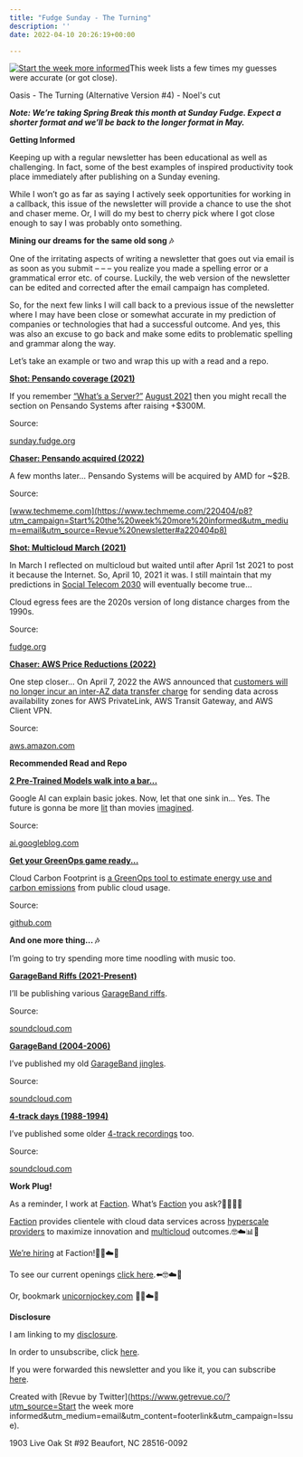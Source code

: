 ```yaml
---
title: "Fudge Sunday - The Turning"
description: ''
date: 2022-04-10 20:26:19+00:00

---
```


[![Start the week more informed](https://bucketeer-e05bbc84-baa3-437e-9518-adb32be77984.s3.amazonaws.com/public/images/ce968b7e-8271-4b37-8000-d7ed39bda877_1200x115.png "Start the week more informed")](https://substackcdn.com/image/fetch/f_auto,q_auto:good,fl_progressive:steep/https%3A%2F%2Fbucketeer-e05bbc84-baa3-437e-9518-adb32be77984.s3.amazonaws.com%2Fpublic%2Fimages%2Fce968b7e-8271-4b37-8000-d7ed39bda877_1200x115.png)This week lists a few times my guesses were accurate (or got close).

Oasis - The Turning (Alternative Version #4) - Noel's cut

***Note: We’re taking Spring Break this month at Sunday Fudge. Expect a shorter format and we’ll be back to the longer format in May.***

 **Getting Informed**

Keeping up with a regular newsletter has been educational as well as challenging. In fact, some of the best examples of inspired productivity took place immediately after publishing on a Sunday evening.

While I won’t go as far as saying I actively seek opportunities for working in a callback, this issue of the newsletter will provide a chance to use the shot and chaser meme. Or, I will do my best to cherry pick where I got close enough to say I was probably onto something.

 **Mining our dreams for the same old song 🎶**

One of the irritating aspects of writing a newsletter that goes out via email is as soon as you submit – – – you realize you made a spelling error or a grammatical error etc. of course. Luckily, the web version of the newsletter can be edited and corrected after the email campaign has completed.

So, for the next few links I will call back to a previous issue of the newsletter where I may have been close or somewhat accurate in my prediction of companies or technologies that had a successful outcome. And yes, this was also an excuse to go back and make some edits to problematic spelling and grammar along the way.

Let’s take an example or two and wrap this up with a read and a repo.

**[Shot: Pensando coverage (2021)](https://sunday.fudge.org/issues/fudge-sunday-what-s-a-server-717468?utm_campaign=Start%20the%20week%20more%20informed&utm_medium=email&utm_source=Revue%20newsletter)**

If you remember [“What’s a Server?”](https://sunday.fudge.org/issues/fudge-sunday-what-s-a-server-717468?utm_campaign=Start%20the%20week%20more%20informed&utm_medium=email&utm_source=Revue%20newsletter) [August 2021](https://sunday.fudge.org/issues/fudge-sunday-what-s-a-server-717468?utm_campaign=Start%20the%20week%20more%20informed&utm_medium=email&utm_source=Revue%20newsletter) then you might recall the section on Pensando Systems after raising +$300M.

Source:

[sunday.fudge.org](https://sunday.fudge.org/issues/fudge-sunday-what-s-a-server-717468?utm_campaign=Start%20the%20week%20more%20informed&utm_medium=email&utm_source=Revue%20newsletter)

**[Chaser: Pensando acquired (2022)](https://www.techmeme.com/220404/p8?utm_campaign=Start%20the%20week%20more%20informed&utm_medium=email&utm_source=Revue%20newsletter#a220404p8)**

A few months later… Pensando Systems will be acquired by AMD for ~$2B.

Source:

[www.techmeme.com](https://www.techmeme.com/220404/p8?utm_campaign=Start%20the%20week%20more%20informed&utm_medium=email&utm_source=Revue%20newsletter#a220404p8)

**[Shot: Multicloud March (2021)](https://fudge.org/multicloud-march/?utm_campaign=Start%20the%20week%20more%20informed&utm_medium=email&utm_source=Revue%20newsletter)**

In March I reflected on multicloud but waited until after April 1st 2021 to post it because the Internet. So, April 10, 2021 it was. I still maintain that my predictions in [Social Telecom 2030](https://fudge.org/social-telecom-2030?utm_campaign=Start%20the%20week%20more%20informed&utm_medium=email&utm_source=Revue%20newsletter) will eventually become true…

Cloud egress fees are the 2020s version of long distance charges from the 1990s.

Source:

[fudge.org](https://fudge.org/multicloud-march/?utm_campaign=Start%20the%20week%20more%20informed&utm_medium=email&utm_source=Revue%20newsletter)

**[Chaser: AWS Price Reductions (2022)](https://aws.amazon.com/about-aws/whats-new/2022/04/aws-data-transfer-price-reduction-privatelink-transit-gateway-client-vpn-services/?utm_campaign=Start%20the%20week%20more%20informed&utm_medium=email&utm_source=Revue%20newsletter)**

One step closer… On April 7, 2022 the AWS announced that [customers will no longer incur an inter-AZ data transfer charge](https://aws.amazon.com/about-aws/whats-new/2022/04/aws-data-transfer-price-reduction-privatelink-transit-gateway-client-vpn-services/?utm_campaign=Start%20the%20week%20more%20informed&utm_medium=email&utm_source=Revue%20newsletter) for sending data across availability zones for AWS PrivateLink, AWS Transit Gateway, and AWS Client VPN.

Source:

[aws.amazon.com](https://aws.amazon.com/about-aws/whats-new/2022/04/aws-data-transfer-price-reduction-privatelink-transit-gateway-client-vpn-services/?utm_campaign=Start%20the%20week%20more%20informed&utm_medium=email&utm_source=Revue%20newsletter)

 **Recommended Read and Repo**

**[2 Pre-Trained Models walk into a bar...](https://ai.googleblog.com/2022/04/pathways-language-model-palm-scaling-to.html?utm_campaign=Start%20the%20week%20more%20informed&utm_medium=email&utm_source=Revue%20newsletter)**

Google AI can explain basic jokes. Now, let that one sink in… Yes. The future is gonna be more [lit](https://www.youtube.com/watch?utm_campaign=Start%20the%20week%20more%20informed&utm_medium=email&utm_source=Revue%20newsletter&v=p3PfKf0ndik) than movies [imagined](https://www.youtube.com/watch?utm_campaign=Start%20the%20week%20more%20informed&utm_medium=email&utm_source=Revue%20newsletter&v=p3PfKf0ndik).

Source:

[ai.googleblog.com](https://ai.googleblog.com/2022/04/pathways-language-model-palm-scaling-to.html?utm_campaign=Start%20the%20week%20more%20informed&utm_medium=email&utm_source=Revue%20newsletter)

**[Get your GreenOps game ready...](https://github.com/cloud-carbon-footprint/cloud-carbon-footprint?utm_campaign=Start%20the%20week%20more%20informed&utm_medium=email&utm_source=Revue%20newsletter)**

Cloud Carbon Footprint is [a GreenOps tool to estimate energy use and carbon emissions](https://github.com/cloud-carbon-footprint/cloud-carbon-footprint?utm_campaign=Start%20the%20week%20more%20informed&utm_medium=email&utm_source=Revue%20newsletter) from public cloud usage.

Source:

[github.com](https://github.com/cloud-carbon-footprint/cloud-carbon-footprint?utm_campaign=Start%20the%20week%20more%20informed&utm_medium=email&utm_source=Revue%20newsletter)

 **And one more thing... 🎶**

I’m going to try spending more time noodling with music too.

**[GarageBand Riffs (2021-Present)](https://soundcloud.com/jaycuthrell/sets/garageband-2022?utm_campaign=social_sharing&utm_medium=text&utm_source=clipboard)**

I’ll be publishing various [GarageBand riffs](https://soundcloud.com/jaycuthrell/sets/garageband-2022?utm_campaign=social_sharing&utm_medium=text&utm_source=clipboard).

Source:

[soundcloud.com](https://soundcloud.com/jaycuthrell/sets/garageband-2022?utm_campaign=social_sharing&utm_medium=text&utm_source=clipboard)

**[GarageBand (2004-2006)](https://soundcloud.com/jaycuthrell/sets/garageband-2004-2006?utm_campaign=social_sharing&utm_medium=text&utm_source=clipboard)**

I’ve published my old [GarageBand jingles](https://soundcloud.com/jaycuthrell/sets/garageband-2004-2006?utm_campaign=social_sharing&utm_medium=text&utm_source=clipboard).

Source:

[soundcloud.com](https://soundcloud.com/jaycuthrell/sets/garageband-2004-2006?utm_campaign=social_sharing&utm_medium=text&utm_source=clipboard)

**[4-track days (1988-1994)](https://soundcloud.com/jaycuthrell/sets/from-my-4-track-days-1988-1994?utm_campaign=social_sharing&utm_medium=text&utm_source=clipboard)**

I’ve published some older [4-track recordings](https://soundcloud.com/jaycuthrell/sets/from-my-4-track-days-1988-1994?utm_campaign=social_sharing&utm_medium=text&utm_source=clipboard) too.

Source:

[soundcloud.com](https://soundcloud.com/jaycuthrell/sets/from-my-4-track-days-1988-1994?utm_campaign=social_sharing&utm_medium=text&utm_source=clipboard)

 **Work Plug!**

As a reminder, I work at [Faction](https://www.factioninc.com/solutions/multi-cloud-data-services/?utm_campaign=sunday.fudge.org&utm_medium=email&utm_source=Revue%20newsletter). What’s [Faction](https://www.factioninc.com/solutions/multi-cloud-data-services/?utm_campaign=sunday.fudge.org&utm_medium=email&utm_source=Revue%20newsletter) you ask?🤔🤔🤔🤔

[Faction](https://www.factioninc.com/solutions/multi-cloud-data-services/?utm_campaign=sunday.fudge.org&utm_medium=email&utm_source=Revue%20newsletter) provides clientele with cloud data services across [hyperscale providers](https://www.factioninc.com/solutions/multi-cloud-data-services/?utm_campaign=sunday.fudge.org&utm_medium=email&utm_source=Revue%20newsletter) to maximize innovation and [multicloud](https://www.factioninc.com/solutions/multi-cloud-data-services/?utm_campaign=sunday.fudge.org&utm_medium=email&utm_source=Revue%20newsletter) outcomes.🤓☁️📊🚀

[We’re hiring](https://grnh.se/66f4d22d4us?utm_campaign=sunday.fudge.org&utm_medium=email&utm_source=Revue%20newsletter) at Faction!🎉🤓☁️🚀

To see our current openings [click here](https://grnh.se/66f4d22d4us?utm_campaign=sunday.fudge.org&utm_medium=email&utm_source=Revue%20newsletter).⬅️🤓☁️🚀

Or, bookmark [unicornjockey.com](http://unicornjockey.com/?utm_campaign=Fudge%20Sunday%20%F0%9F%A4%94%F0%9F%92%A1%F0%9F%A4%AF%F0%9F%A4%93&utm_medium=email&utm_source=Revue%20newsletter) 🦄🤓☁️🚀

 **Disclosure**

I am linking to my [disclosure](https://jaycuthrell.com/disclosure/?utm_campaign=sunday.fudge.org&utm_medium=email&utm_source=Revue%20newsletter).

In order to unsubscribe, click [here](#).

If you were forwarded this newsletter and you like it, you can subscribe [here](https://sunday.fudge.org/?utm_campaign=Issue&utm_content=forwarded&utm_medium=email&utm_source=Start+the+week+more+informed).

Created with [Revue by Twitter](https://www.getrevue.co/?utm_source=Start the week more informed&utm_medium=email&utm_content=footerlink&utm_campaign=Issue).

1903 Live Oak St #92 Beaufort, NC 28516-0092

